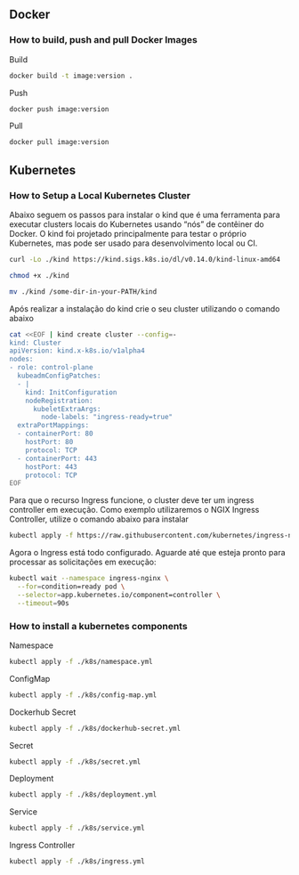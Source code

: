 ## Docker

### How to build, push and pull Docker Images
 
Build
```sh
docker build -t image:version .
```

Push
```sh
docker push image:version
```

Pull
```sh
docker pull image:version
```

## Kubernetes

### How to Setup a Local Kubernetes Cluster

Abaixo seguem os passos para instalar o kind que é uma ferramenta para executar clusters locais do Kubernetes usando “nós” de contêiner do Docker. O kind foi projetado principalmente para testar o próprio Kubernetes, mas pode ser usado para desenvolvimento local ou CI.

```sh
curl -Lo ./kind https://kind.sigs.k8s.io/dl/v0.14.0/kind-linux-amd64

chmod +x ./kind

mv ./kind /some-dir-in-your-PATH/kind
```

Após realizar a instalação do kind crie o seu cluster utilizando o comando abaixo

```sh
cat <<EOF | kind create cluster --config=-
kind: Cluster
apiVersion: kind.x-k8s.io/v1alpha4
nodes:
- role: control-plane
  kubeadmConfigPatches:
  - |
    kind: InitConfiguration
    nodeRegistration:
      kubeletExtraArgs:
        node-labels: "ingress-ready=true"
  extraPortMappings:
  - containerPort: 80
    hostPort: 80
    protocol: TCP
  - containerPort: 443
    hostPort: 443
    protocol: TCP
EOF
```

Para que o recurso Ingress funcione, o cluster deve ter um ingress controller em execução. Como exemplo utilizaremos o NGIX Ingress Controller, utilize o comando abaixo para instalar

```sh
kubectl apply -f https://raw.githubusercontent.com/kubernetes/ingress-nginx/main/deploy/static/provider/kind/deploy.yaml
```

Agora o Ingress está todo configurado. Aguarde até que esteja pronto para processar as solicitações em execução:

```sh
kubectl wait --namespace ingress-nginx \
  --for=condition=ready pod \
  --selector=app.kubernetes.io/component=controller \
  --timeout=90s
```






### How to install a kubernetes components

Namespace
```sh
kubectl apply -f ./k8s/namespace.yml
```

ConfigMap
```sh
kubectl apply -f ./k8s/config-map.yml
```

Dockerhub Secret
```sh
kubectl apply -f ./k8s/dockerhub-secret.yml
```

Secret
```sh
kubectl apply -f ./k8s/secret.yml
```

Deployment
```sh
kubectl apply -f ./k8s/deployment.yml
```

Service
```sh
kubectl apply -f ./k8s/service.yml
```

Ingress Controller
```sh
kubectl apply -f ./k8s/ingress.yml
```

